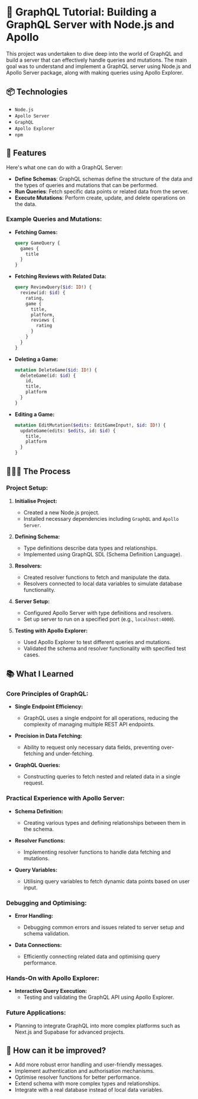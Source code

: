 # 🚀 GraphQL Tutorial: Building a GraphQL Server with Node.js and Apollo

This project was undertaken to dive deep into the world of GraphQL and build a server that can effectively handle queries and mutations. The main goal was to understand and implement a GraphQL server using Node.js and Apollo Server package, along with making queries using Apollo Explorer.

## 📦 Technologies

- `Node.js`
- `Apollo Server`
- `GraphQL`
- `Apollo Explorer`
- `npm`

## 🦄 Features

Here's what one can do with a GraphQL Server:

- **Define Schemas**: GraphQL schemas define the structure of the data and the types of queries and mutations that can be performed.
- **Run Queries**: Fetch specific data points or related data from the server.
- **Execute Mutations**: Perform create, update, and delete operations on the data.

### Example Queries and Mutations:

- **Fetching Games:**
  ```graphql
  query GameQuery {
    games {
      title
    }
  }

- **Fetching Reviews with Related Data:**
  ```graphql
  query ReviewQuery($id: ID!) {
    review(id: $id) {
      rating,
      game {
        title,
        platform,
        reviews {
          rating
        }
      }
    }
  }
  ```

- **Deleting a Game:**
  ```graphql
  mutation DeleteGame($id: ID!) {
    deleteGame(id: $id) {
      id,
      title,
      platform
    }
  }
  ```

- **Editing a Game:**
  ```graphql
  mutation EditMutation($edits: EditGameInput!, $id: ID!) {
    updateGame(edits: $edits, id: $id) {
      title,
      platform
    }
  }
  ```

## 👩🏽‍🍳 The Process

### Project Setup:

1. **Initialise Project:**
    - Created a new Node.js project.
    - Installed necessary dependencies including `GraphQL` and `Apollo Server`.

2. **Defining Schema:**
    - Type definitions describe data types and relationships.
    - Implemented using GraphQL SDL (Schema Definition Language).

3. **Resolvers:**
    - Created resolver functions to fetch and manipulate the data.
    - Resolvers connected to local data variables to simulate database functionality.

4. **Server Setup:**
    - Configured Apollo Server with type definitions and resolvers.
    - Set up server to run on a specified port (e.g., `localhost:4000`).

5. **Testing with Apollo Explorer:**
    - Used Apollo Explorer to test different queries and mutations.
    - Validated the schema and resolver functionality with specified test cases.

## 📚 What I Learned

### Core Principles of GraphQL:

- **Single Endpoint Efficiency:** 
    - GraphQL uses a single endpoint for all operations, reducing the complexity of managing multiple REST API endpoints.

- **Precision in Data Fetching:**
    - Ability to request only necessary data fields, preventing over-fetching and under-fetching.

- **GraphQL Queries:**
    - Constructing queries to fetch nested and related data in a single request.

### Practical Experience with Apollo Server:

- **Schema Definition:**
    - Creating various types and defining relationships between them in the schema.
    
- **Resolver Functions:**
    - Implementing resolver functions to handle data fetching and mutations.

- **Query Variables:**
    - Utilising query variables to fetch dynamic data points based on user input.

### Debugging and Optimising:

- **Error Handling:**
    - Debugging common errors and issues related to server setup and schema validation.
    
- **Data Connections:**
    - Efficiently connecting related data and optimising query performance.

### Hands-On with Apollo Explorer:

- **Interactive Query Execution:**
    - Testing and validating the GraphQL API using Apollo Explorer.

### Future Applications:

- Planning to integrate GraphQL into more complex platforms such as Next.js and Supabase for advanced projects.

## 💭 How can it be improved?

- Add more robust error handling and user-friendly messages.
- Implement authentication and authorisation mechanisms.
- Optimise resolver functions for better performance.
- Extend schema with more complex types and relationships.
- Integrate with a real database instead of local data variables.
